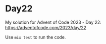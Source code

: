 # Day22

My solution for Advent of Code 2023 - Day 22: https://adventofcode.com/2023/day/22

Use `mix test` to run the code.

